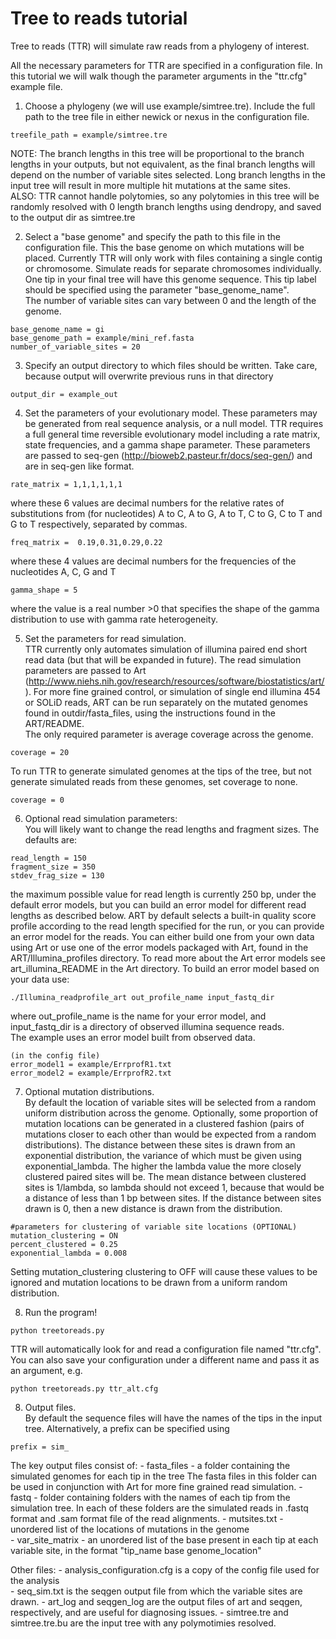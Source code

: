 Tree to reads tutorial
======================

Tree to reads (TTR) will simulate raw reads from a phylogeny of interest.  

All the necessary parameters for TTR are specified in a configuration file. In this tutorial we will walk though the parameter arguments in the "ttr.cfg" example file.

1. Choose a phylogeny (we will use example/simtree.tre). Include the full path to the tree file in either newick or nexus in the configuration file.  
```
treefile_path = example/simtree.tre
```
NOTE: The branch lengths in this tree will be proportional to the branch lengths in your outputs, but not equivalent, as the final branch lengths will depend on the number of variable sites selected. Long branch lengths in the input tree will result in more multiple hit mutations at the same sites.  
ALSO: TTR cannot handle polytomies, so any polytomies in this tree will be randomly resolved with 0 length branch lengths using dendropy, and saved to the output dir as simtree.tre

2. Select a "base genome" and specify the path to this file in the configuration file. This the base genome on which mutations will be placed. Currently TTR will only work with files containing a single contig or chromosome. Simulate reads for separate chromosomes individually.
One tip in your final tree will have this genome sequence. This tip label should be specified using the parameter "base_genome_name".  
The number of variable sites can vary between 0 and the length of the genome.
```
base_genome_name = gi  
base_genome_path = example/mini_ref.fasta  
number_of_variable_sites = 20
```
3. Specify an output directory to which files should be written. Take care, because output will overwrite previous runs in that directory
```
output_dir = example_out
```
4. Set the parameters of your evolutionary model. These parameters may be generated from real sequence analysis, or a null model. TTR requires a full general time reversible evolutionary model including a rate matrix, state frequencies, and a gamma shape parameter. These parameters are passed to seq-gen (http://bioweb2.pasteur.fr/docs/seq-gen/) and are in seq-gen like format.
```
rate_matrix = 1,1,1,1,1,1
```
where these 6 values are decimal numbers for the relative rates of substitutions from (for nucleotides) A to C, A to G, A to T, C to G, C to T and G to T respectively, separated by commas.
```
freq_matrix =  0.19,0.31,0.29,0.22
```
where these 4 values are decimal numbers for the frequencies of the nucleotides A, C, G and T
```
gamma_shape = 5
```
where the value is a real number >0 that specifies the shape of the gamma distribution to use with gamma rate heterogeneity.

5. Set the parameters for read simulation.  
TTR currently only automates simulation of illumina paired end short read data (but that will be expanded in future).  The read simulation parameters are passed to Art (http://www.niehs.nih.gov/research/resources/software/biostatistics/art/).
For more fine grained control, or simulation of single end illumina 454 or SOLiD reads, ART can be run separately on the mutated genomes found in outdir/fasta_files, using the instructions found in the ART/README.  
The only required parameter is average coverage across the genome.
```
coverage = 20
```
To run TTR to generate simulated genomes at the tips of the tree, but not generate simulated reads from these genomes, set coverage to none.
```
coverage = 0
```
6. Optional read simulation parameters:  
You will likely want to change the read lengths and fragment sizes.
The defaults are:
```
read_length = 150
fragment_size = 350
stdev_frag_size = 130
```
the maximum possible value for read length is currently 250 bp, under the default error models, but you can build an error model for different read lengths as described below.
ART by default selects a built-in quality score profile according to the read length specified for the run, or you can provide an error model for the reads. You can either build one from your own data using Art or use one of the error models packaged with Art, found in the ART/Illumina_profiles directory. To read more about the Art error models see art_illumina_README in the Art directory.
To build an error model based on your data use:  
```
./Illumina_readprofile_art out_profile_name input_fastq_dir
```
where out_profile_name is the name for your error model, and input_fastq_dir is a directory of observed illumina sequence reads.  
The example uses an error model built from observed data.
```
(in the config file)
error_model1 = example/ErrprofR1.txt  
error_model2 = example/ErrprofR2.txt
```

7. Optional mutation distributions.  
By default the location of variable sites will be selected from a random uniform distribution across the genome. Optionally, some proportion of mutation locations can be generated in a clustered fashion (pairs of mutations closer to each other than would be expected from a random distributions). The distance between these sites is drawn from an exponential distribution, the variance of which must be given using exponential_lambda. The higher the lambda value the more closely clustered paired sites will be. The mean distance between clustered sites is 1/lambda, so lambda should not exceed  1, because that would be a distance of less than 1 bp between sites. If the distance between sites drawn is 0, then a new distance is drawn from the distribution.
```
#parameters for clustering of variable site locations (OPTIONAL)
mutation_clustering = ON
percent_clustered = 0.25
exponential_lambda = 0.008
```
Setting mutation_clustering clustering to OFF will cause these values to be ignored and mutation locations to be drawn from a uniform random distribution.

8. Run the program!
```
python treetoreads.py
```
TTR will automatically look for and read a configuration file named "ttr.cfg".
You can also save your configuration under a different name and pass it as an argument, e.g.
```
python treetoreads.py ttr_alt.cfg
```

8. Output files.  
By default the sequence files will have the names of the tips in the input tree.
Alternatively, a prefix can be specified using
```
prefix = sim_
```
The key output files consist of:
    - fasta_files - a folder containing the simulated genomes for each tip in the tree  The fasta files in this folder can be used in conjunction with Art for more fine grained read simulation.
    - fastq - folder containing folders with the names of each tip from the simulation tree. In each of these folders are the simulated reads  in .fastq format and .sam format file of the read alignments.
    - mutsites.txt - unordered list of the locations of mutations in the genome  
    - var_site_matrix - an unordered list of the base present in each tip at each variable site, in the format "tip_name base genome_location"

Other files:
    - analysis_configuration.cfg is a copy of the config file used for the analysis  
    - seq_sim.txt is the seqgen output file from which the variable sites are drawn.
    - art_log and seqgen_log are the output files of art and seqgen, respectively, and are useful for diagnosing issues.
    - simtree.tre and simtree.tre.bu are the input tree with any polymotimies resolved.
